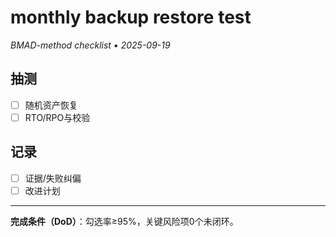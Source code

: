 # monthly backup restore test

_BMAD-method checklist • 2025-09-19_

## 抽测

- [ ] 随机资产恢复
- [ ] RTO/RPO与校验

## 记录

- [ ] 证据/失败纠偏
- [ ] 改进计划

---

**完成条件（DoD）**：勾选率≥95%，关键风险项0个未闭环。
